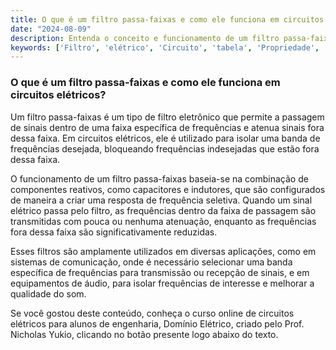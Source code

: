 ```yaml
---
title: O que é um filtro passa-faixas e como ele funciona em circuitos elétricos?
date: "2024-08-09"
description: Entenda o conceito e funcionamento de um filtro passa-faixas em circuitos elétricos.
keywords: ['Filtro', 'elétrico', 'Circuito', 'tabela', 'Propriedade', 'Cálculo', 'passa-faixas']
---
```


### O que é um filtro passa-faixas e como ele funciona em circuitos elétricos?

Um filtro passa-faixas é um tipo de filtro eletrônico que permite a passagem de sinais dentro de uma faixa específica de frequências e atenua sinais fora dessa faixa. Em circuitos elétricos, ele é utilizado para isolar uma banda de frequências desejada, bloqueando frequências indesejadas que estão fora dessa faixa.

O funcionamento de um filtro passa-faixas baseia-se na combinação de componentes reativos, como capacitores e indutores, que são configurados de maneira a criar uma resposta de frequência seletiva. Quando um sinal elétrico passa pelo filtro, as frequências dentro da faixa de passagem são transmitidas com pouca ou nenhuma atenuação, enquanto as frequências fora dessa faixa são significativamente reduzidas.

Esses filtros são amplamente utilizados em diversas aplicações, como em sistemas de comunicação, onde é necessário selecionar uma banda específica de frequências para transmissão ou recepção de sinais, e em equipamentos de áudio, para isolar frequências de interesse e melhorar a qualidade do som.

Se você gostou deste conteúdo, conheça o curso online de circuitos elétricos para alunos de engenharia, Domínio Elétrico, criado pelo Prof. Nicholas Yukio, clicando no botão presente logo abaixo do texto.